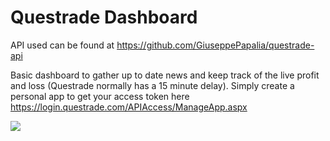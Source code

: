 # Questrade Dashboard
API used can be found at https://github.com/GiuseppePapalia/questrade-api

Basic dashboard to gather up to date news and keep track of the live profit and loss (Questrade normally has a 15 minute delay).
Simply create a personal app to get your access token here https://login.questrade.com/APIAccess/ManageApp.aspx

![](option_dashboard.png)
